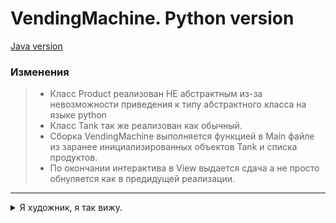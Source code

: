 # VendingMachine. Python version

[Java version](https://github.com/gitMaksimAl/Java_OOP_Seminar/pull/6/files)
### Изменения
> * Класс Product реализован НЕ абстрактным из-за невозможности приведения к типу абстрактного класса на языке python
> * Класс Tank так же реализован как обычный.
> * Сборка VendingMachine выполняется функцией в Main файле из заранее инициализированных объектов Tank и списка продуктов.
> * По окончании интерактива в View выдается сдача а не просто обнуляется как в предидущей реализации.
---
<details>
<summary>Я художник, я так вижу.</summary>
Сама структура программы, сделаная по модели MVC, не совсем правильная и не соответствует общепринятым шаблонам.
Архитектура программы требует переработки.
</details>